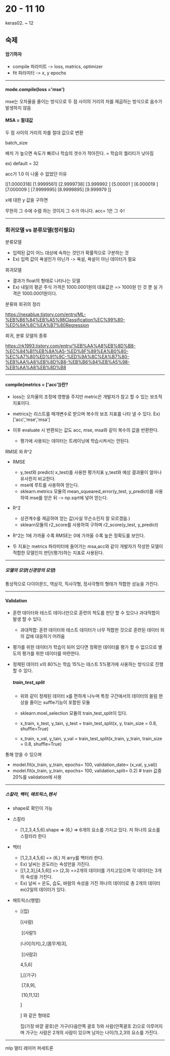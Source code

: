 # 20 - 11 10

keras02. ~ 12

## 숙제 

#### 암기하자

- compile 파라미트 -> loss, matrics, optimizer
- fit 파라미터 -> x, y epochs



----

#### mode.compile(loss ='mse')

mse는 오차율을 줄이는 방식으로 두 점 사이의 거리의 차를 제곱하는 방식으로 음수가 발생하지 않음

#### MSA =  절대값

두 점 사이의 거리의 차를 절대 값으로 변환 

batch_size 

배치 가 높으면 속도가 빠르나 학습의 갯수가 작아진다. = 학습의 퀄리티가 낮아짐

ex) default = 32



acc가 1.0 이 나올 수 없었던 이유 

[[1.0000318]
 [1.9999561]
 [2.9999738]
 [3.999992 ]
 [5.00001  ]
 [6.000019 ]
 [7.000009 ]
 [7.9999995]
 [8.9999895]
 [9.999979 ]]

x에 대한 y 값을 구하면 

무한히 그 수에 수렴 하는 것이지 그 수가 아니다.  acc= 1은 그 수!


------

### 회귀모델 vs 분류모델(정리필요)

분류모델

- 입력된 값이 어느 대상에 속하는 것인가 확률적으로 구분하는 것 
- Ex) 입력 값이 욕설인가 아닌가 -> 욕설, 욕설이 아닌 데이터가 필요

회귀모델

- 결과가 float의 형태로 나타나는 모델
- Ex) 내일의 평균 주식 가격은 1000.0001원의 대표값은 => 1000원 인 것 뿐 실 가격은 1000.0001원이다. 



분류와 회귀의 정리

https://nexablue.tistory.com/entry/ML-%EB%B6%84%EB%A5%98Classification%EC%99%80-%ED%9A%8C%EA%B7%80Regression



회귀, 분류 모델의 종류

https://rk1993.tistory.com/entry/%EB%AA%A8%EB%8D%B8-%EC%84%B1%EB%8A%A5-%ED%8F%89%EA%B0%80-%EC%A7%80%ED%91%9C-%ED%9A%8C%EA%B7%80-%EB%AA%A8%EB%8D%B8-%EB%B6%84%EB%A5%98-%EB%AA%A8%EB%8D%B8



------



#### compile(metrics = ['acc'])란?

- loss는 오차율의 조정에 영향을 주지만 metric은 개발자가 참고 할 수 있는 보조적 지표이다. 

- metrics는 리스트를 매개변수로 받으며 복수의 보조 지표를 나타 낼 수 있다. Ex) ['acc','mse','msa']

- 이후 evaluate 시 반환되는 값도 acc, mse, msa와 같이 복수의 값을 반환한다.	
  - 평가에 사용되는 데이터는 트레이닝에 학습시켜서는 안된다.



RMSE 와 R^2

- RMSE
  - y_test와 predict( x_test)를 사용한 평가지표 y_test와 예상 결과물이 얼마나 유사한지 비교한다.
  - mse에 루트를 사용하여 얻는다.
  - sklearn.metrics 모듈의 mean_squeared_error(y_test, y_predict)를 사용하여 mse를 얻은 뒤 -> np.sqrt에 넣어 얻는다.

- R^2
  - 상관계수를 제곱하여 얻는 값(사실 무슨소린지 잘 모르겠음.)
  -  sklearn모듈의 r2_score를 사용하여 구하며 r2_score(y_test, y_predict)

- R^2는 1에 가까울 수록 RMSE는 0에 가까울 수록 높은 정확도를 보인다.
- 두 지표는 metrics 파라미터에 들어가는 msa,acc와 같이 개발자가 작성한 모델이 적합한 모델인지 판단(평가)하는 지표로 사용된다.

------

##### 모델의 모양(신경망의 모양) 

통상적으로 다이아몬드, 역삼각, 직사각형, 정사각형의 형태가 적합한 성능을 가진다.

------

#### Validation

- 훈련 데이터와 테스트 데이너만으로 훈련의 척도를 판단 할 수 있으나 과대적합이 발생 할 수 있다.

  - 과대적합: 훈련 데이터와 테스트 데이터가 너무 적합한 것으로 훈련된 데이터 외의 값에 대응하기 어려움

- 평가를 위한 데이터가 학습이 되어 있다면 정확한 데이터를 평가 할 수 없으므로 별도의 평가를 위한 데이터를 마련한다.

- 정제된 데이터 x의 80%는 학습 15%는 테스트 5%평가에 사용하는 방식으로 진행 할 수 있다.

  ##### train_test_split

  - 위와 같이 정제된 데이터 x를 편하게 나누며 특정 구간에서의 데이터의 쏠림 현상을 줄이는 suffle기능이 포함된 모듈
  - sklearn.moel_selection 모듈의 train_test_split이 있다.

  - x_train, x_test, y_tain, y_test = train_test_split(x, y, train_size = 0.8, shuffle=True) 
  - x_train, x_val, y_tain, y_val = train_test_split(x_train, y_train, train_size = 0.8, shuffle=True) 

통해 얻을 수 있으며 

- model.fit(x_train, y_train, epochs= 100, validation_date= (x_val, y_val))
- model.fit(x_train, y_train, epochs= 100, validation_split= 0.2) # train 값중 20%를 validation에 사용



------



##### 스칼라, 백터, 매트릭스,텐서

- shape로 확인이 가능

- 스칼라

  - [1,2,3,4,5,6].shape => (6,) => 6개의 요소를 가지고 있다. 저 하나의 요소를 스칼라라 한다

- 백터

  - [1,2,3,4,5,6] => (6,) 저 arry를 백터라 한다.
  - Ex) 날씨는 온도라는 속성만을 가진다.
  - [[1,2,3],[4,5,6]] => (2,3) =>2개의 데이터를 가지고있으며 각 데이터는 3개의 속성을 가진다.
  - Ex) 날씨 = 온도, 습도, 바람의 속성을 가진 하나의 데이터로 총 2개의 데이터 ex)2일의 데이터가 있다.

- 매트릭스(행렬)

  - [(집)

      [(사람)

    ​    [(사람1)

    (나이)1(키),2,(몸무게)3],

    ​    [(사람2)

    4,5,6]

      ],[(가구)

    ​    [7,8,9],

    ​    [10,11,12]

      ]

      ] 와 같은 형태로 

    집(가장 바깥 괄호)은 가구(다음안쪽 괄호 1)와 사람(안쪽괄호 2)으로 이루어지며  가구는 사람은 2개의 사람이 있으며 남자는 나이(1),2,3의 요소를 가진다.



------

mlp 멀티 레이어 퍼세트론